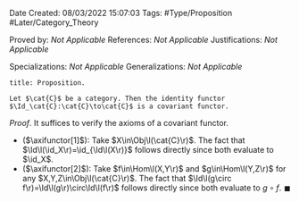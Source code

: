 <div class="topSpace"></div>

Date Created: 08/03/2022 15:07:03
Tags: #Type/Proposition #Later/Category_Theory

Proved by: _Not Applicable_
References: _Not Applicable_
Justifications: _Not Applicable_

Specializations: _Not Applicable_
Generalizations: _Not Applicable_

``` ad-Proposition
title: Proposition.

Let $\cat{C}$ be a category. Then the identity functor $\Id_\cat{C}:\cat{C}\to\cat{C}$ is a covariant functor.

```

_Proof_. It suffices to verify the axioms of a covariant functor.
* ($\axifunctor[1]$): Take $X\in\Obj\l(\cat{C}\r)$. The fact that $\Id\l(\id_X\r)=\id_{\Id\l(X\r)}$ follows directly since both evaluate to $\id_X$.
* ($\axifunctor[2]$): Take $f\in\Hom\l(X,Y\r)$ and $g\in\Hom\l(Y,Z\r)$ for any $X,Y,Z\in\Obj\l(\cat{C}\r)$. The fact that $\Id\l(g\circ f\r)=\Id\l(g\r)\circ\Id\l(f\r)$ follows directly since both evaluate to $g\circ f$.<span style="float:right;">$\blacksquare$</span>
